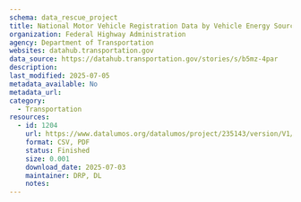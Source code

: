 ```yaml
---
schema: data_rescue_project 
title: National Motor Vehicle Registration Data by Vehicle Energy Sources
organization: Federal Highway Administration
agency: Department of Transportation
websites: datahub.transportation.gov
data_source: https://datahub.transportation.gov/stories/s/b5mz-4par
description: 
last_modified: 2025-07-05
metadata_available: No
metadata_url: 
category:
  - Transportation 
resources:
  - id: 1204
    url: https://www.datalumos.org/datalumos/project/235143/version/V1/view
    format: CSV, PDF
    status: Finished
    size: 0.001
    download_date: 2025-07-03
    maintainer: DRP, DL
    notes: 
---
```

